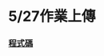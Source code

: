# 5/27作業上傳

### [程式碼](https://github.com/mrlinyin2024/__11304_python_2024_tvdi__/blob/main/homework/%E6%9E%97%E4%BD%91%E7%A9%8E/issue65/_complex.ipynb)
